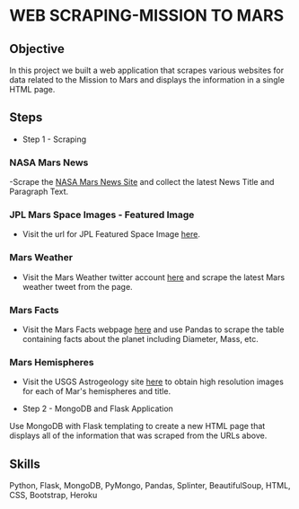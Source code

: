 # WEB SCRAPING-MISSION TO MARS

## Objective
In this project we built a web application that scrapes various websites for data related to the Mission to Mars and displays the information in a single HTML page. 

## Steps 
- Step 1 - Scraping

### NASA Mars News
-Scrape the [NASA Mars News Site](https://mars.nasa.gov/news/) and collect the latest News Title and Paragraph Text. 
### JPL Mars Space Images - Featured Image
* Visit the url for JPL Featured Space Image [here](https://www.jpl.nasa.gov/spaceimages/?search=&category=Mars).
### Mars Weather
* Visit the Mars Weather twitter account [here](https://twitter.com/marswxreport?lang=en) and scrape the latest Mars weather tweet from the page. 
### Mars Facts
* Visit the Mars Facts webpage [here](http://space-facts.com/mars/) and use Pandas to scrape the table containing facts about the planet including Diameter, Mass, etc.
### Mars Hemispheres
* Visit the USGS Astrogeology site [here](https://astrogeology.usgs.gov/search/results?q=hemisphere+enhanced&k1=target&v1=Mars) to obtain high resolution images for each of Mar's hemispheres and title.

- Step 2 - MongoDB and Flask Application

Use MongoDB with Flask templating to create a new HTML page that displays all of the information that was scraped from the URLs above.

## Skills
Python, Flask, MongoDB, PyMongo, Pandas, Splinter, BeautifulSoup, HTML, CSS, Bootstrap, Heroku
